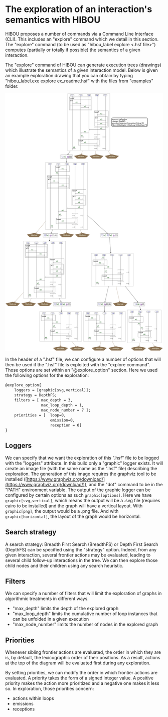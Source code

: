 

# The exploration of an interaction's semantics with HIBOU

HIBOU proposes a number of commands via a Command Line Interface (CLI). This includes an "explore" command which we detail in this section.
The "explore" command (to be used as "hibou_label explore <.hsf file>") computes (partially or totally if possible) the semantics of a given interaction.

The "explore" command of HIBOU can generate execution trees (drawings) which illustrate the semantics of a given interaction model.
Below is given an example exploration drawing that you can obtain by typing
"hibou_label.exe explore ex_readme.hsf" with the files from "examples" folder.

<img src="./images/3/ex_readme_explo.svg" alt="exploration" width="950">

In the header of a ".hsf" file, we can configure a number of options that will then be used if the ".hsf" file is exploited
with the "explore command". Those options are set within an "@explore_option" section. Here we used the following options for the exploration:

```
@explore_option{
    loggers = [graphic[svg,vertical]];
    strategy = DepthFS;
    filters = [ max_depth = 3,
                max_loop_depth = 1,
                max_node_number = 7 ];
	priorities = [	loop=0, 
					emission=0, 
					reception = 0]
}
```

## Loggers 

We can specify that we want the exploration of this ".hsf" file to be logged with the "loggers" attribute.
In this build only a "graphic" logger exists.
It will create an image file (with the same name as the ".hsf" file) describing the exploration.
The generation of this image requires the graphviz tool to be installed ([https://www.graphviz.org/download/](https://www.graphviz.org/download/)),
and the "dot" command to be in the "PATH" environment variable.
The output of the graphic logger can be configured by certain options as such ``graphic[options]``.
Here we have ``graphic[svg,vertical]``, which means the output will be a .svg file (requires cairo to be installed)
and the graph will have a vertical layout.
With ``graphic[png]``, the output would be a .png file.
And with ``graphic[horizontal]``, the layout of the graph would be horizontal.

## Search strategy 

A search strategy: Breadth First Search (BreadthFS) or Depth First Search (DepthFS) can be specified using the "strategy" option.
Indeed, from any given interaction, several frontier actions may be evaluated, leading to several child follow-up interactions in the tree.
We can then explore those child nodes and their children using any search heuristic.

## Filters 

We can specify a number of filters that will limit the exploration
of graphs in algorithmic treatments in
different ways.
- "max_depth" limits the depth of the explored graph
- "max_loop_depth" limits the cumulative number of loop instances that can be unfolded in a given execution
- "max_node_number" limits the number of nodes in the explored graph

## Priorities

Whenever sibling frontier actions are evaluated, the order in which they are is, by default, the lexicographic order of their positions.
As a result, actions at the top of the diagram will be evaluated first during any exploration.

By setting priorities, we can modify the order in which frontier actions are evaluated. 
A priority takes the form of a signed integer value. A positive priority makes the action more prioritized and a negative one makes it less so.
In exploration, those priorities concern:
- actions within loops
- emissions
- receptions





